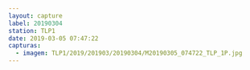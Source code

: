 ```yaml
---
layout: capture
label: 20190304
station: TLP1
date: 2019-03-05 07:47:22
capturas:
  - imagem: TLP1/2019/201903/20190304/M20190305_074722_TLP_1P.jpg
---
```


